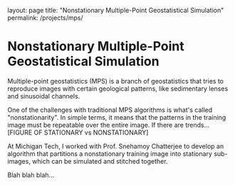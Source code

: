 layout: page
title: "Nonstationary Multiple-Point Geostatistical Simulation"
permalink: /projects/mps/

# Nonstationary Multiple-Point Geostatistical Simulation

Multiple-point geostatistics (MPS) is a branch of geostatistics that tries to reproduce images with certain geological patterns, like sedimentary lenses and sinusoidal channels.

One of the challenges with traditional MPS algorithms is what's called "nonstationarity". In simple terms, it means that the patterns in the training image must be repeatable over the entire image. If there are trends...
[FIGURE OF STATIONARY vs NONSTATIONARY]

At Michigan Tech, I worked with Prof. Snehamoy Chatterjee to develop an algorithm that partitions a nonstationary training image into stationary sub-images, which can be simulated and stitched together.

Blah blah blah...
